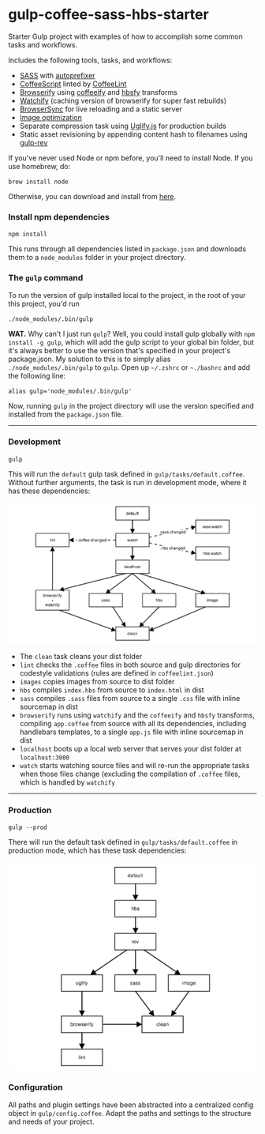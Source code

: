 gulp-coffee-sass-hbs-starter
============================

Starter Gulp project with examples of how to accomplish some common tasks and workflows.

Includes the following tools, tasks, and workflows:

- [SASS](http://sass-lang.com/) with [autoprefixer](https://github.com/sindresorhus/gulp-autoprefixer)
- [CoffeeScript](http://coffeescript.org/) linted by [CoffeeLint](https://github.com/janraasch/gulp-coffeelint)
- [Browserify](http://browserify.org/) using [coffeeify](https://github.com/jnordberg/coffeeify) and [hbsfy](https://github.com/epeli/node-hbsfy) transforms
- [Watchify](https://github.com/substack/watchify) (caching version of browserify for super fast rebuilds)
- [BrowserSync](http://browsersync.io) for live reloading and a static server
- [Image optimization](https://www.npmjs.com/package/gulp-imagemin)
- Separate compression task using [Uglify.js](https://github.com/terinjokes/gulp-uglify) for production builds
- Static asset revisioning by appending content hash to filenames using [gulp-rev](https://github.com/sindresorhus/gulp-rev)

If you've never used Node or npm before, you'll need to install Node.
If you use homebrew, do:

```
brew install node
```

Otherwise, you can download and install from [here](http://nodejs.org/download/).

### Install npm dependencies
```
npm install
```

This runs through all dependencies listed in `package.json` and downloads them to a `node_modules` folder in your project directory.

### The `gulp` command
To run the version of gulp installed local to the project, in the root of your this project, you'd run

```
./node_modules/.bin/gulp
```

**WAT.** Why can't I just run `gulp`? Well, you could install gulp globally with `npm install -g gulp`, which will add the gulp script to your global bin folder, but it's always better to use the version that's specified in your project's package.json.  My solution to this is to simply alias `./node_modules/.bin/gulp` to `gulp`. Open up `~/.zshrc` or `~./bashrc` and add the following line:

```
alias gulp='node_modules/.bin/gulp'
```
Now, running `gulp` in the project directory will use the version specified and installed from the `package.json` file.

- - -

### Development

```shell
gulp
```

This will run the `default` gulp task defined in `gulp/tasks/default.coffee`.
Without further arguments, the task is run in development mode, where it has these dependencies:

![task dependencies dev](dev.png)

- The `clean` task cleans your dist folder
- `lint` checks the `.coffee` files in both source and gulp directories for codestyle validations (rules are defined in `coffeelint.json`)
- `images` copies images from source to dist folder
- `hbs` compiles `index.hbs` from source to `index.html` in dist
- `sass` compiles `.sass` files from source to a single `.css` file with inline sourcemap in dist
- `browserify` runs using `watchify` and the `coffeeify` and `hbsfy` transforms, compiling `app.coffee` from source with all its dependencies, including handlebars templates, to a single `app.js` file with inline sourcemap in dist
- `localhost` boots up a local web server that serves your dist folder at `localhost:3000`
- `watch` starts watching source files and will re-run the appropriate tasks when those files change (excluding the compilation of `.coffee` files, which is handled by `watchify`

- - -

### Production

```shell
gulp --prod
```

There will run the default task defined in `gulp/tasks/default.coffee` in production mode, which has these task dependencies:

![task dependencies prod](prod.png)

### Configuration
All paths and plugin settings have been abstracted into a centralized config object in `gulp/config.coffee`. Adapt the paths and settings to the structure and needs of your project.

